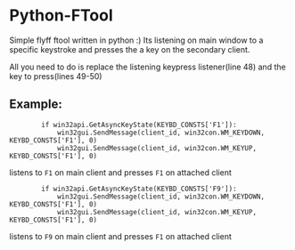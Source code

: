 # Python-FTool
Simple flyff ftool written in python :)
Its listening on main window to a specific keystroke and presses the a key on the secondary client.

All you need to do is replace the listening keypress listener(line 48) and the key to press(lines 49-50)

## Example:
```
        if win32api.GetAsyncKeyState(KEYBD_CONSTS['F1']):
            win32gui.SendMessage(client_id, win32con.WM_KEYDOWN, KEYBD_CONSTS['F1'], 0)
            win32gui.SendMessage(client_id, win32con.WM_KEYUP, KEYBD_CONSTS['F1'], 0)
```
listens to `F1` on main client and presses `F1` on attached client

```
        if win32api.GetAsyncKeyState(KEYBD_CONSTS['F9']):
            win32gui.SendMessage(client_id, win32con.WM_KEYDOWN, KEYBD_CONSTS['F1'], 0)
            win32gui.SendMessage(client_id, win32con.WM_KEYUP, KEYBD_CONSTS['F1'], 0)
```
listens to `F9` on main client and presses `F1` on attached client